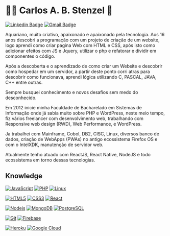 # :man_technologist: Carlos A. B. Stenzel 👋

[![Linkedin Badge](https://img.shields.io/badge/-LinkedIn-blue?style=flat-square&logo=Linkedin&logoColor=white&link=https://www.linkedin.com/in/carlosstenzel/)](https://www.linkedin.com/in/carlosstenzel/)
[![Gmail Badge](https://img.shields.io/badge/-Gmail-c14438?style=flat-square&logo=Gmail&logoColor=white&link=mailto:carlosstenzel@hotmail.com)](mailto:carlosstenzel@hotmail.com)

Aquariano, muito criativo, apaixonado e apaixonado pela tecnologia. Aos 16 anos descobri a programação com um projeto de criação de um website, logo aprendi como criar pagina Web com HTML e CSS, após isto como adicionar efeitos com JS e Jquery, utilizar o php e refatorar e dividir em componentes o código.

Após a descoberta e o aprendizado de como criar um Website e descobrir como hospedar em um servidor, a partir deste ponto corri atras para descobrir como funcionava, aprendi lógica utilizando C, PASCAL, JAVA, C++ entre outras.

Sempre busquei conhecimento e novos desafios sem medo do desconhecido.

Em 2012 inicie minha Faculdade de Bacharelado em Sistemas de Informação onde já sabia muito sobre PHP e WordPress, neste meio tempo, fiz vários freelancer com desenvolvimento web, trabalhando com Responsive web design (RWD), Web Performance, e WordPress. 

Ja trabalhei com Mainframe, Cobol, DB2, CISC, Linux, diversos banco de dados, criação de WebApps (PWAs) no antigo ecossistema Firefox OS e com o IntelXDK, manutenção de servidor web.

Atualmente tenho atuado com ReactJS, React Native, NodeJS e todo ecossistema em torno dessas tecnologias.

## Knowledge
[![JavaScript](https://img.shields.io/badge/-JavaScript-black?style=flat-square&logo=javascript&link=https://github.com/carlosstenzel/)](https://github.com/carlosstenzel/)
[![PHP](https://img.shields.io/badge/-PHP-1572B6?style=flat-square&logo=php&link=https://github.com/carlosstenzel/)](https://github.com/carlosstenzel/)
[![Linux](https://img.shields.io/badge/-Linux-E34F26?style=flat-square&logo=linux&logoColor=white&link=https://github.com/carlosstenzel/)](https://github.com/carlosstenzel/)

[![HTML5](https://img.shields.io/badge/-HTML5-E34F26?style=flat-square&logo=html5&logoColor=white&link=https://github.com/carlosstenzel/)](https://github.com/carlosstenzel/)
[![CSS3](https://img.shields.io/badge/-CSS3-1572B6?style=flat-square&logo=css3&link=https://github.com/carlosstenzel/)](https://github.com/carlosstenzel/)
[![React](https://img.shields.io/badge/-React-black?style=flat-square&logo=react&link=https://github.com/carlosstenzel/)](https://github.com/carlosstenzel/)

[![Nodejs](https://img.shields.io/badge/-Nodejs-black?style=flat-square&logo=Node.js&link=https://github.com/carlosstenzel/)](https://github.com/carlosstenzel/)
[![MongoDB](https://img.shields.io/badge/-MongoDB-black?style=flat-square&logo=mongodb&link=https://github.com/carlosstenzel/)](https://github.com/carlosstenzel/)
[![PostgreSQL](https://img.shields.io/badge/-PostgreSQL-336791?style=flat-square&logo=postgresql&link=https://github.com/carlosstenzel/)](https://github.com/carlosstenzel/)

[![Git](https://img.shields.io/badge/-Git-black?style=flat-square&logo=git&link=https://github.com/carlosstenzel/)](https://github.com/carlosstenzel/)
[![Firebase](https://img.shields.io/badge/-Firebase-FCA121?style=flat-square&logo=firebase&link=https://github.com/carlosstenzel/)](https://github.com/carlosstenzel/)

[![Heroku](https://img.shields.io/badge/-Heroku-430098?style=flat-square&logo=heroku&link=https://github.com/carlosstenzel/)](https://github.com/carlosstenzel/)
[![Google Cloud](https://img.shields.io/badge/Google%20Cloud-black?style=flat-square&logo=google-cloud&link=https://github.com/carlosstenzel/)](https://github.com/carlosstenzel/)
